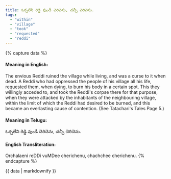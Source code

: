 ```yaml
---
title: ఓర్చలేని రెడ్డి వుండీ చెరిచెను, చచ్చీ చెరిచెను.
tags:
  - "within"
  - "village"
  - "took"
  - "requested"
  - "reddi"
---
```


{% capture data %}
#### Meaning in English:
The envious Reddi ruined the village while living, and was a curse to it when dead.
A Reddi who had oppressed the people of his village all his life, requested them, when dying, to burn his body in a certain spot. This they willingly acceded to, and took the Reddi's corpse there for that purpose, when they were attacked by the inhabitants of the neighbouring village, within the limit of which the Reddi had desired to be burned, and this became an everlasting cause of contention. (See Tatachari's Tales Page 5.)

#### Meaning in Telugu:
ఓర్చలేని రెడ్డి వుండీ చెరిచెను, చచ్చీ చెరిచెను.

#### English Transliteration:
Orchalaeni reDDi vuMDee cherichenu, chachchee cherichenu.
{% endcapture %}

{{ data | markdownify }}

